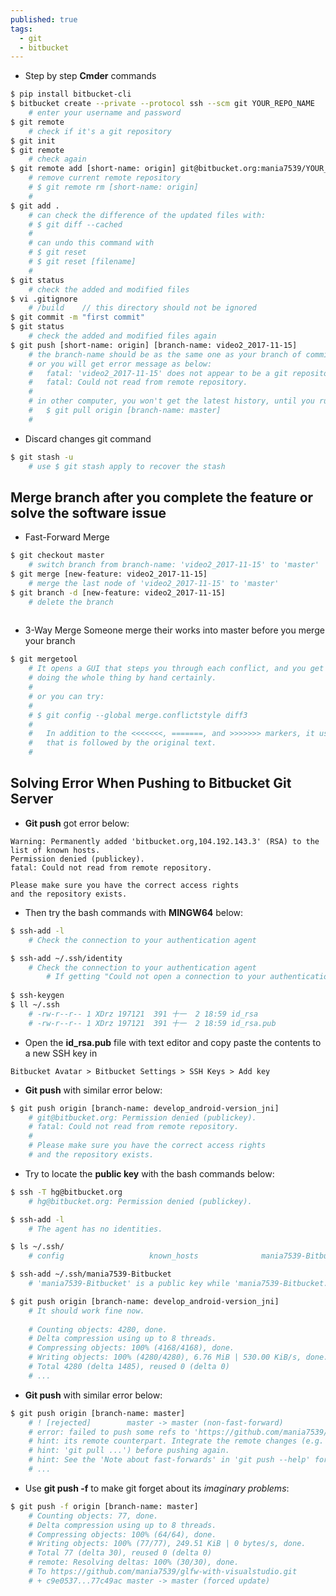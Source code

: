 ```yaml
---
published: true
tags:
  - git
  - bitbucket
---
```

* Step by step **Cmder** commands  


```bash
$ pip install bitbucket-cli
$ bitbucket create --private --protocol ssh --scm git YOUR_REPO_NAME
    # enter your username and password
$ git remote
	# check if it's a git repository
$ git init
$ git remote
    # check again
$ git remote add [short-name: origin] git@bitbucket.org:mania7539/YOUR_REPO_NAME.git
	# remove current remote repository
    # $ git remote rm [short-name: origin]
    #
$ git add .
	# can check the difference of the updated files with:
    # $ git diff --cached
    # 
    # can undo this command with 
    # $ git reset
    # $ git reset [filename]
    #
$ git status
    # check the added and modified files 
$ vi .gitignore
	# /build	// this directory should not be ignored
$ git commit -m "first commit"
$ git status
	# check the added and modified files again
$ git push [short-name: origin] [branch-name: video2_2017-11-15]
	# the branch-name should be as the same one as your branch of commit is (normally it's 'master')
	# or you will get error message as below:
	# 	fatal: 'video2_2017-11-15' does not appear to be a git repository
	# 	fatal: Could not read from remote repository.
	#
    # in other computer, you won't get the latest history, until you run command:
    #	$ git pull origin [branch-name: master]
    #
```

* Discard changes git command

```bash
$ git stash -u
	# use $ git stash apply to recover the stash
```


## Merge branch after you complete the feature or solve the software issue

* Fast-Forward Merge


```bash
$ git checkout master
	# switch branch from branch-name: 'video2_2017-11-15' to 'master'
$ git merge [new-feature: video2_2017-11-15]
	# merge the last node of 'video2_2017-11-15' to 'master' 
$ git branch -d [new-feature: video2_2017-11-15]
	# delete the branch
    
```

* 3-Way Merge
Someone merge their works into master before you merge your branch

```bash
$ git mergetool
	# It opens a GUI that steps you through each conflict, and you get to choose how to merge. Sometimes it 	# requires a bit of hand editing afterwards, but usually it's enough by itself. It is much better than
    # doing the whole thing by hand certainly.
    #
    # or you can try:
    #
    # $ git config --global merge.conflictstyle diff3
    #
    # 	In addition to the <<<<<<<, =======, and >>>>>>> markers, it uses another ||||||| marker 
    # 	that is followed by the original text.
    #
```


## Solving Error When Pushing to Bitbucket Git Server

* **Git push** got error below:

```
Warning: Permanently added 'bitbucket.org,104.192.143.3' (RSA) to the list of known hosts.
Permission denied (publickey).
fatal: Could not read from remote repository.

Please make sure you have the correct access rights
and the repository exists.
```

* Then try the bash commands with **MINGW64** below:

```bash
$ ssh-add -l
	# Check the connection to your authentication agent

$ ssh-add ~/.ssh/identity
	# Check the connection to your authentication agent
    	# If getting "Could not open a connection to your authentication agent.", then go to the next steps
        
$ ssh-keygen    
$ ll ~/.ssh
	# -rw-r--r-- 1 XDrz 197121  391 十一  2 18:59 id_rsa
	# -rw-r--r-- 1 XDrz 197121  391 十一  2 18:59 id_rsa.pub

```


* Open the **id_rsa.pub** file with text editor and copy paste the contents to a new SSH key in

```
Bitbucket Avatar > Bitbucket Settings > SSH Keys > Add key
```


* **Git push** with similar error below:

```bash
$ git push origin [branch-name: develop_android-version_jni]
	# git@bitbucket.org: Permission denied (publickey).
	# fatal: Could not read from remote repository.
	# 
	# Please make sure you have the correct access rights
	# and the repository exists.
```

* Try to locate the **public key** with the bash commands below:

```bash
$ ssh -T hg@bitbucket.org
	# hg@bitbucket.org: Permission denied (publickey).

$ ssh-add -l
	# The agent has no identities.

$ ls ~/.ssh/
	# config                   known_hosts              mania7539-Bitbucket      mania7539-Bitbucket.pub 

$ ssh-add ~/.ssh/mania7539-Bitbucket
	# 'mania7539-Bitbucket' is a public key while 'mania7539-Bitbucket.pub' is a private key 

$ git push origin [branch-name: develop_android-version_jni]
	# It should work fine now.
    
	# Counting objects: 4280, done.
	# Delta compression using up to 8 threads.
	# Compressing objects: 100% (4168/4168), done.
	# Writing objects: 100% (4280/4280), 6.76 MiB | 530.00 KiB/s, done.
	# Total 4280 (delta 1485), reused 0 (delta 0)
	# ...	
```


* **Git push** with similar error below:

```bash
$ git push origin [branch-name: master]
	# ! [rejected]        master -> master (non-fast-forward)
	# error: failed to push some refs to 'https://github.com/mania7539/glfw-with-visualstudio.git' hint: Updates were rejected because the tip of your current branch is behind
    # hint: its remote counterpart. Integrate the remote changes (e.g.
    # hint: 'git pull ...') before pushing again.
    # hint: See the 'Note about fast-forwards' in 'git push --help' for details.
    # ...
```

* Use **git push -f** to make git forget about its *imaginary problems*:

```bash
$ git push -f origin [branch-name: master]
    # Counting objects: 77, done.
    # Delta compression using up to 8 threads.
    # Compressing objects: 100% (64/64), done.
    # Writing objects: 100% (77/77), 249.51 KiB | 0 bytes/s, done.
    # Total 77 (delta 30), reused 0 (delta 0)
    # remote: Resolving deltas: 100% (30/30), done.
    # To https://github.com/mania7539/glfw-with-visualstudio.git
    # + c9e0537...77c49ac master -> master (forced update)
```


<!--
## Reference
**[Read: Create Git Repository With Heroku Cloud Service](https://mania7539.github.io/articles/create-git-repository-with-heroku-cloud-service.html)**
-->
